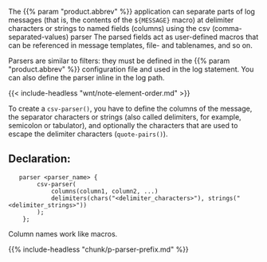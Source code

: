 ---
---
<!-- DISCLAIMER: This file is based on the syslog-ng Open Source Edition documentation https://github.com/balabit/syslog-ng-ose-guides/commit/2f4a52ee61d1ea9ad27cb4f3168b95408fddfdf2 and is used under the terms of The syslog-ng Open Source Edition Documentation License. The file has been modified by Axoflow. -->
The {{% param "product.abbrev" %}} application can separate parts of log messages (that is, the contents of the `${MESSAGE}` macro) at delimiter characters or strings to named fields (columns) using the csv (comma-separated-values) parser The parsed fields act as user-defined macros that can be referenced in message templates, file- and tablenames, and so on.

Parsers are similar to filters: they must be defined in the {{% param "product.abbrev" %}} configuration file and used in the log statement. You can also define the parser inline in the log path.

{{< include-headless "wnt/note-element-order.md" >}}

To create a `csv-parser()`, you have to define the columns of the message, the separator characters or strings (also called delimiters, for example, semicolon or tabulator), and optionally the characters that are used to escape the delimiter characters (`quote-pairs()`).


## Declaration:

```shell
   parser <parser_name> {
        csv-parser(
            columns(column1, column2, ...)
            delimiters(chars("<delimiter_characters>"), strings("<delimiter_strings>"))
        );
    };
```

Column names work like macros.

{{% include-headless "chunk/p-parser-prefix.md" %}}
